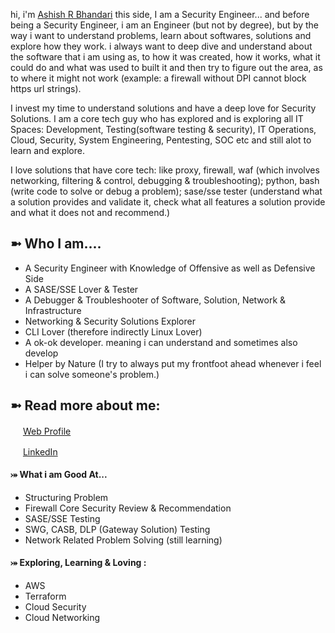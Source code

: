 hi, i'm [Ashish R Bhandari](https://aashishrbhandari.github.io/) this side, I am a Security Engineer... and before being a Security Engineer, i am an Engineer (but not by degree), but by the way i want to understand problems, learn about softwares, solutions and explore how they work. i always want to deep dive and understand about the software that i am using as, to how it was created, how it works, what it could do and what was used to built it and then try to figure out the area, as to where it might not work (example: a firewall without DPI cannot block https url strings).

I invest my time to understand solutions and have a deep love for Security Solutions. I am a core tech guy who has explored and is exploring all IT Spaces: Development, Testing(software testing & security), IT Operations, Cloud, Security, System Engineering, Pentesting, SOC etc and still alot to learn and explore.

I love solutions that have core tech: like proxy, firewall, waf (which involves networking, filtering & control, debugging & troubleshooting); python, bash (write code to solve or debug a problem); sase/sse tester (understand what a solution provides and validate it, check what all features a solution provide and what it does not and recommend.)


## ➼ Who I am....
- A Security Engineer with Knowledge of Offensive as well as Defensive Side
- A SASE/SSE Lover & Tester
- A Debugger & Troubleshooter of Software, Solution, Network & Infrastructure
- Networking & Security Solutions Explorer
- CLI Lover (therefore indirectly Linux Lover)
- A ok-ok developer. meaning i can understand and sometimes also develop
- Helper by Nature (I try to always put my frontfoot ahead whenever i feel i can solve someone's problem.)


## ➼ Read more about me:
<img src="https://aashishrbhandari.github.io/images/svg/logo1.svg" width=16> [Web Profile](https://aashishrbhandari.github.io/)

<img src="https://static-exp2.licdn.com/sc/h/al2o9zrvru7aqj8e1x2rzsrca" width=16> [LinkedIn](https://linkedin.com/in/aashishrbhandari)


#### ⤖ What i am Good At...

- Structuring Problem
- Firewall Core Security Review & Recommendation
- SASE/SSE Testing
- SWG, CASB, DLP (Gateway Solution) Testing
- Network Related Problem Solving (still learning)



#### ⤖ Exploring, Learning & Loving :

- AWS
- Terraform
- Cloud Security
- Cloud Networking


<!--
#### To Do / Bucket List:

- SIEM
- SOAR
- 

-->
